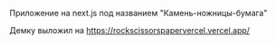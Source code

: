 Приложение на next.js под названием "Камень-ножницы-бумага"

Демку выложил на https://rockscissorspapervercel.vercel.app/
